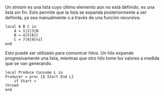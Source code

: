 Un *stream* es una lista cuyo último elemento aún no está definido, es una lista sin fin. Esto permite que la lista se expanda posteriormente a ser definida, ya sea manualmente o a través de una función recursiva.

```Oz
local A B C in
	A = 1|2|3|B
	B = 4|5|6|C
	C = 7|8|9|nil
end
```

Esto puede ser utilizado para comunicar hilos. Un hilo expande progresivamente una lista, mientras que otro hilo tome los valores a medida que se van generando.

```Oz
local Produce Consume L in
Producer = proc {$ Start End L} 
	if Start <
thread
end
```